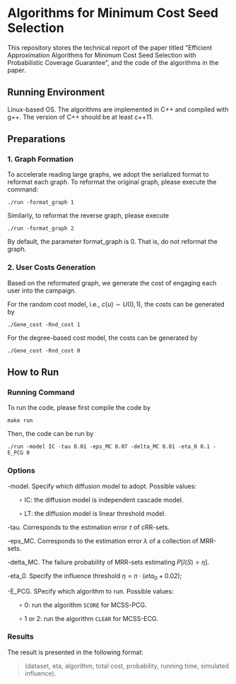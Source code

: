 # Algorithms for Minimum Cost Seed Selection
This repository stores the technical report of the paper titled "Efficient Approximation Algorithms for Minimum Cost Seed Selection with Probabilistic Coverage Guarantee", and the code of the algorithms in the paper.

## Running Environment
Linux-based OS. The algorithms are implemented in C++ and compiled with g++. The version of C++ should be at least c++11.

## Preparations
### 1. Graph Formation
To accelerate reading large graphs, we adopt the serialized format to reformat each graph. To reformat the original graph, please execute the command:

`./run -format_graph 1`

Similarly, to reformat the reverse graph, please execute

 `./run -format_graph 2`
 
 By default, the parameter format_graph is 0. That is, do not reformat the graph.
### 2. User Costs Generation
Based on the reformated graph, we generate the cost of engaging each user into the campaign. 

For the random cost model, i.e., $c(u)\sim U(0,1)$, the costs can be generated by

`./Gene_cost -Rnd_cost 1`

For the degree-based cost model, the costs can be generated by 

`./Gene_cost -Rnd_cost 0`

## How to Run
### Running Command
To run the code, please first compile the code by

`make run`

Then, the code can be run by 

`./run -model IC -tau 0.01 -eps_MC 0.07 -delta_MC 0.01 -eta_0 0.1 -E_PCG 0`

### Options
-model. Specify which diffusion model to adopt. Possible values:

&emsp;&nbsp;&nbsp;&nbsp;$\circ$ IC: the diffusion model is independent cascade model.

&emsp;&nbsp;&nbsp;&nbsp;$\circ$ LT: the diffusion model is linear threshold model.

-tau. Corresponds to the estimation error $\tau$ of cRR-sets.

-eps_MC. Corresponds to the estimation error $\lambda$ of a collection of MRR-sets.

-delta_MC. The failure probability of MRR-sets estimating $P[I(S)>\eta]$.

-eta_0. Specify the influence threshold $\eta=n\cdot (eta_0+0.02)$;

-E_PCG. SPecify which algorithm to run. Possible values:

&emsp;&nbsp;&nbsp;&nbsp;$\circ$ 0: run the algorithm $\texttt{SCORE}$ for MCSS-PCG.

&emsp;&nbsp;&nbsp;&nbsp;$\circ$ 1 or 2: run the algorithm $\texttt{CLEAR}$ for MCSS-ECG.


### Results

The result is presented in the following format: 
>(dataset, eta, algorithm, total cost, probability, running time, simulated influence).


<!--
To run the code, please first generate the costs of users by compiling `Gene_cost.cpp` with command `g++ Gene_cost.cpp -o cost.out`, and executing `./cost.out`. Further, the serialized format is applied to accelerate reading large graphs. Thus, please set the parameter `format_graph=1` in `run.cpp` to generate the serialized reverse graph, and set `format_graph=2` to generate the serialized original graph. 

With the above work done, the reviewers may compile the main file `run.cpp` with command `make run`, and run our algorithms with command `./run`. Meanwhile, numerous arguments are provided for selection. For example, `E_PCG` is set to choose which algorithm to run, and `eta_0` is the proportion of users to be influenced.
-->
